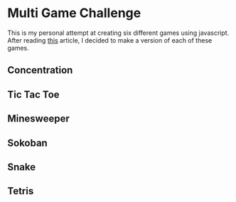 # Multi Game Challenge
This is my personal attempt at creating six different games using javascript. After reading <a href="http://www.emanueleferonato.com/2010/05/07/6-games-you-must-be-able-to-make-in-less-than-a-day/">this</a> article, I decided to make a version of each of these games. 

## Concentration

## Tic Tac Toe

## Minesweeper

## Sokoban

## Snake

## Tetris
